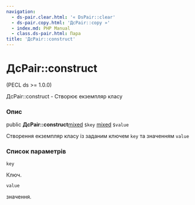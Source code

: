 ```yaml
---
navigation:
  - ds-pair.clear.html: '« DsPair::clear'
  - ds-pair.copy.html: 'ДсPair::copy »'
  - index.md: PHP Manual
  - class.ds-pair.html: Пара
title: 'ДсPair::construct'
---
```

# ДсPair::construct

(PECL ds >= 1.0.0)

ДсPair::construct - Створює екземпляр класу

### Опис

public **ДсPair::construct**[mixed](language.types.declarations.html#language.types.declarations.mixed) `$key` [mixed](language.types.declarations.html#language.types.declarations.mixed) `$value`

Створення екземпляр класу із заданим ключем `key` та значенням `value`

### Список параметрів

`key`

Ключ.

`value`

значення.
